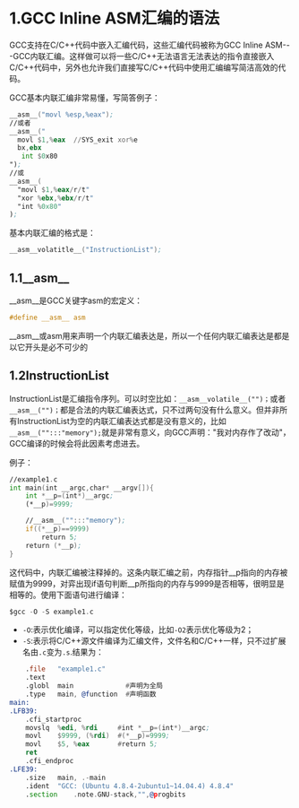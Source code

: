 # 1.GCC Inline ASM汇编的语法

GCC支持在C/C++代码中嵌入汇编代码，这些汇编代码被称为GCC Inline ASM---GCC内联汇编。这样做可以将一些C/C++无法语言无法表达的指令直接嵌入C/C++代码中，另外也允许我们直接写C/C++代码中使用汇编编写简洁高效的代码。

GCC基本内联汇编非常易懂，写简答例子：

```asm
__asm__("movl %esp,%eax");
//或者
__asm__("
  movl $1,%eax  //SYS_exit xor%e
  bx,ebx
   int $0x80
");
//或
__asm__(
  "movl $1,%eax/r/t"
  "xor %ebx,%ebx/r/t"
  "int %0x80"
);
```
基本内联汇编的格式是：

```asm
__asm__volatitle__("InstructionList");
```

## 1.1__asm__
__asm__是GCC关键字asm的宏定义：

```c
#define __asm__ asm
```
__asm__或asm用来声明一个内联汇编表达是，所以一个任何内联汇编表达是都是以它开头是必不可少的

## 1.2InstructionList
InstructionList是汇编指令序列。可以时空比如：`__asm__volatile__("")；`或者`__asm__("")；`都是合法的内联汇编表达式，只不过两句没有什么意义。但并非所有InstructionList为空的内联汇编表达式都是没有意义的，比如`__asm__("":::"memory");`就是非常有意义，向GCC声明："我对内存作了改动"，GCC编译的时候会将此因素考虑进去。

例子：

```asm
//example1.c
int main(int __argc,char* __argv[]){
	int *__p=(int*)__argc;
	(*__p)=9999;

	//__asm__("":::"memory");
	if((*__p)==9999)
		return 5;
	return (*__p);
}
```

这代码中，内联汇编被注释掉的。这条内联汇编之前，内存指针__p指向的内存被赋值为9999，对弈出现if语句判断__p所指向的内存与9999是否相等，很明显是相等的。使用下面语句进行编译：

```asm
$gcc -O -S example1.c
```

* `-O`:表示优化编译，可以指定优化等级，比如`-O2`表示优化等级为2；
* `-S`:表示将C/C++源文件编译为汇编文件，文件名和C/C++一样，只不过扩展名由`.c`变为`.s`.结果为：

```asm
	.file	"example1.c"
	.text
	.globl	main			 #声明为全局	
	.type	main, @function  #声明函数
main:
.LFB39:
	.cfi_startproc
	movslq	%edi, %rdi     #int *__p=(int*)__argc;
	movl	$9999, (%rdi)  #(*__p)=9999;
	movl	$5, %eax       #return 5;
	ret
	.cfi_endproc
.LFE39:
	.size	main, .-main
	.ident	"GCC: (Ubuntu 4.8.4-2ubuntu1~14.04.4) 4.8.4"
	.section	.note.GNU-stack,"",@progbits
```
